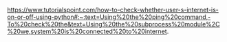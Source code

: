 https://www.tutorialspoint.com/how-to-check-whether-user-s-internet-is-on-or-off-using-python#:~:text=Using%20the%20ping%20command,-To%20check%20the&text=Using%20the%20subprocess%20module%2C%20we,system%20is%20connected%20to%20internet.